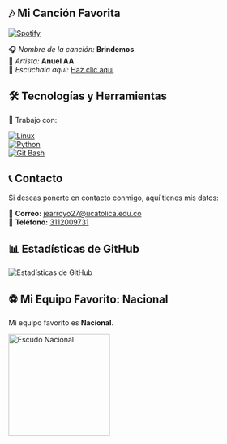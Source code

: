 ## 🎶 Mi Canción Favorita

[![Spotify](https://img.shields.io/badge/Spotify-E4405F?style=for-the-badge&logo=spotify&logoColor=white)](https://open.spotify.com/track/5P8TXlZCMwru6DaMsIbbO3?si=am2Ggt9sTE-4Gvsjxr0ZBQ)

🎧 *Nombre de la canción:* **Brindemos**  
🎤 *Artista:* **Anuel AA**  
🔗 *Escúchala aquí:* [Haz clic aquí](https://open.spotify.com/track/5P8TXlZCMwru6DaMsIbbO3?si=am2Ggt9sTE-4Gvsjxr0ZBQ)  

## 🛠️ Tecnologías y Herramientas  

🚀 Trabajo con:  

[![Linux](https://img.shields.io/badge/Linux-FCC624?style=for-the-badge&logo=linux&logoColor=black)](https://www.kernel.org/)  
[![Python](https://img.shields.io/badge/Python-3776AB?style=for-the-badge&logo=python&logoColor=white)](https://www.python.org/)  
[![Git Bash](https://img.shields.io/badge/Git%20Bash-4F4F4F?style=for-the-badge&logo=git&logoColor=white)](https://git-scm.com/)  

## 📞 Contacto  

Si deseas ponerte en contacto conmigo, aquí tienes mis datos:  

📧 **Correo:** [jearroyo27@ucatolica.edu.co](mailto:jearroyo27@ucatolica.edu.co)  
📱 **Teléfono:** [3112009731](tel:3112009731)  

## 📊 Estadísticas de GitHub

![Estadísticas de GitHub](https://github-readme-stats.vercel.app/api?username=juanarroyo234&show_icons=true&theme=radical)

## ⚽ Mi Equipo Favorito: Nacional

Mi equipo favorito es **Nacional**.

<img src="https://upload.wikimedia.org/wikipedia/en/thumb/8/80/Club_Nacional_de_Football_logo.svg/1200px-Club_Nacional_de_Football_logo.svg.png" alt="Escudo Nacional" width="200">
